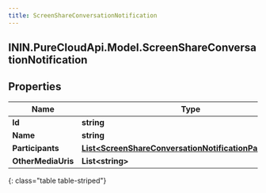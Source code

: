 ```yaml
---
title: ScreenShareConversationNotification
---
```

## ININ.PureCloudApi.Model.ScreenShareConversationNotification

## Properties

|Name | Type | Description | Notes|
|------------ | ------------- | ------------- | -------------|
| **Id** | **string** |  | [optional] |
| **Name** | **string** |  | [optional] |
| **Participants** | [**List&lt;ScreenShareConversationNotificationParticipants&gt;**](ScreenShareConversationNotificationParticipants.html) |  | [optional] |
| **OtherMediaUris** | **List&lt;string&gt;** |  | [optional] |
{: class="table table-striped"}


